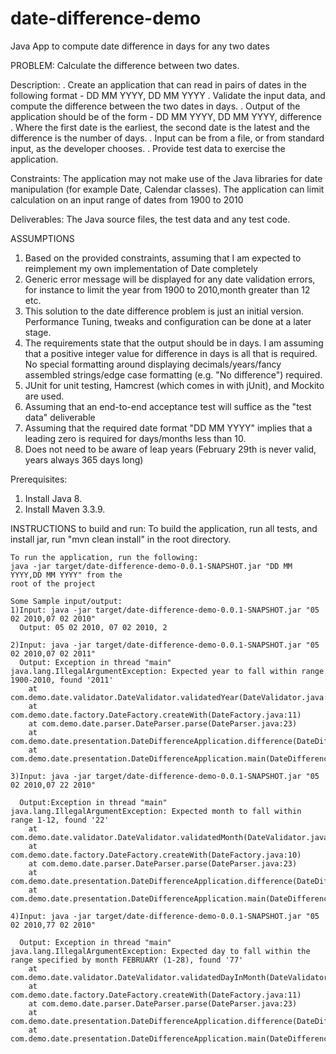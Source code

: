 # date-difference-demo
Java App to compute date difference in days for any two dates

PROBLEM: Calculate the difference between two dates.

Description:
. Create an application that can read in pairs of dates in the following format -
		DD MM YYYY, DD MM YYYY
. Validate the input data, and compute the difference between the two dates in days.
. Output of the application should be of the form -
		DD MM YYYY, DD MM YYYY, difference
. Where the first date is the earliest, the second date is the latest and the difference is the number of days.
. Input can be from a file, or from standard input, as the developer chooses.
. Provide test data to exercise the application.

Constraints:
The application may not make use of the Java libraries for date manipulation (for example Date, Calendar classes).
The application can limit calculation on an input range of dates from 1900 to 2010

Deliverables:
The Java source files, the test data and any test code.


ASSUMPTIONS

1. Based on the provided constraints, assuming that I am expected to reimplement my own implementation of Date completely
2. Generic error message will be displayed for any date validation errors, for instance to limit the year 
from 1900 to 2010,month greater than 12 etc.
3. This solution to the date difference problem is just an initial version. Performance Tuning, tweaks and configuration
can be done at a later stage.
4. The requirements state that the output should be in days. I am assuming that a positive integer value for
difference in days is all that is required. No special formatting around displaying decimals/years/fancy assembled
strings/edge case formatting (e.g. "No difference") required.
5. JUnit for unit testing, Hamcrest (which comes in with jUnit), and Mockito are used.
6. Assuming that an end-to-end acceptance test will suffice as the "test data" deliverable
7. Assuming that the required date format "DD MM YYYY" implies that a leading zero is required for days/months less
than 10.
8. Does not need to be aware of leap years (February 29th is never valid, years always 365 days long)

Prerequisites:
1. Install Java 8.
2. Install Maven 3.3.9.

INSTRUCTIONS to build and run:
    To build the application, run all tests, and install jar, run "mvn clean install" 
    in the root directory.

    To run the application, run the following:
    java -jar target/date-difference-demo-0.0.1-SNAPSHOT.jar "DD MM YYYY,DD MM YYYY" from the 
    root of the project

    Some Sample input/output:
    1)Input: java -jar target/date-difference-demo-0.0.1-SNAPSHOT.jar "05 02 2010,07 02 2010"
      Output: 05 02 2010, 07 02 2010, 2

    2)Input: java -jar target/date-difference-demo-0.0.1-SNAPSHOT.jar "05 02 2010,07 02 2011"
      Output: Exception in thread "main" java.lang.IllegalArgumentException: Expected year to fall within range 1900-2010, found '2011'
        at com.demo.date.validator.DateValidator.validatedYear(DateValidator.java:43)
        at com.demo.date.factory.DateFactory.createWith(DateFactory.java:11)
        at com.demo.date.parser.DateParser.parse(DateParser.java:23)
        at com.demo.date.presentation.DateDifferenceApplication.difference(DateDifferenceApplication.java:30)
        at com.demo.date.presentation.DateDifferenceApplication.main(DateDifferenceApplication.java:17)

    3)Input: java -jar target/date-difference-demo-0.0.1-SNAPSHOT.jar "05 02 2010,07 22 2010"

      Output:Exception in thread "main" java.lang.IllegalArgumentException: Expected month to fall within range 1-12, found '22'
        at com.demo.date.validator.DateValidator.validatedMonth(DateValidator.java:36)
        at com.demo.date.factory.DateFactory.createWith(DateFactory.java:10)
        at com.demo.date.parser.DateParser.parse(DateParser.java:23)
        at com.demo.date.presentation.DateDifferenceApplication.difference(DateDifferenceApplication.java:30)
        at com.demo.date.presentation.DateDifferenceApplication.main(DateDifferenceApplication.java:17)

    4)Input: java -jar target/date-difference-demo-0.0.1-SNAPSHOT.jar "05 02 2010,77 02 2010"

      Output: Exception in thread "main" java.lang.IllegalArgumentException: Expected day to fall within the range specified by month FEBRUARY (1-28), found '77'
        at com.demo.date.validator.DateValidator.validatedDayInMonth(DateValidator.java:28)
        at com.demo.date.factory.DateFactory.createWith(DateFactory.java:11)
        at com.demo.date.parser.DateParser.parse(DateParser.java:23)
        at com.demo.date.presentation.DateDifferenceApplication.difference(DateDifferenceApplication.java:30)
        at com.demo.date.presentation.DateDifferenceApplication.main(DateDifferenceApplication.java:17)
    
